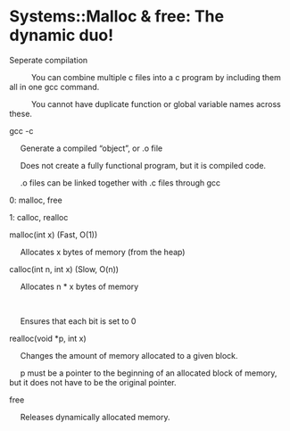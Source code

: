 # Systems::Malloc & free: The dynamic duo!

Seperate compilation

  


          You can combine multiple c files into a c program by including them all in one gcc command.

  


          You cannot have duplicate function or global variable names across these.

  


gcc -c

  


     Generate a compiled “object”, or .o file

  


     Does not create a fully functional program, but it is compiled code.

  


     .o files can be linked together with .c files through gcc

  


0: malloc, free

1: calloc, realloc

  


malloc(int x) (Fast, O(1))

     Allocates x bytes of memory (from the heap)

  


calloc(int n, int x) (Slow, O(n))

     Allocates n * x bytes of memory

     

     Ensures that each bit is set to 0

  


realloc(void *p, int x)

     Changes the amount of memory allocated to a given block.

  


     p must be a pointer to the beginning of an allocated block of memory, but it does not have to be the original pointer.

  


free

     Releases dynamically allocated memory.
